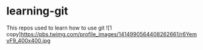 # learning-git

This repos used to learn how to use git
![1 copy]https://pbs.twimg.com/profile_images/1414990564408262661/r6YemvF9_400x400.jpg
